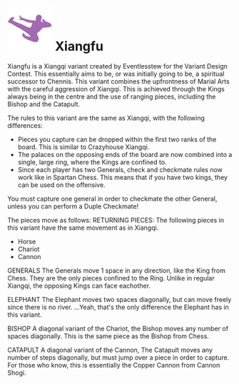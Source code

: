# ![Xiangfu](https://github.com/gbtami/pychess-variants/blob/master/static/icons/Xiangfu.svg) Xiangfu

Xiangfu is a Xiangqi variant created by Eventlesstew for the Variant Design Contest.
This essentially aims to be, or was initially going to be, a spiritual successor to Chennis. This variant combines the upfrontness of Marial Arts with the careful aggression of Xiangqi. This is achieved through the Kings always being in the centre and the use of ranging pieces, including the Bishop and the Catapult.

The rules to this variant are the same as Xiangqi, with the following differences:
- Pieces you capture can be dropped within the first two ranks of the board. This is similar to Crazyhouse Xiangqi.
- The palaces on the opposing ends of the board are now combined into a single, large ring, where the Kings are confined to.
- Since each player has two Generals, check and checkmate rules now work like in Spartan Chess. This means that if you have two kings, they can be used on the offensive.

You must capture one general in order to checkmate the other General, unless you can perform a Duple Checkmate!

The pieces move as follows:
RETURNING PIECES:
The following pieces in this variant have the same movement as in Xiangqi.
- Horse
- Chariot
- Cannon

GENERALS
The Generals move 1 space in any direction, like the King from Chess. They are the only pieces confined to the Ring.
Unlike in regular Xiangqi, the opposing Kings can face eachother.

ELEPHANT
The Elephant moves two spaces diagonally, but can move freely since there is no river.
...Yeah, that's the only difference the Elephant has in this variant.

BISHOP
A diagonal variant of the Chariot, the Bishop moves any number of spaces diagonally. This is the same piece as the Bishop from Chess.

CATAPULT
A diagonal variant of the Cannon, The Catapult moves any number of steps diagonally, but must jump over a piece in order to capture. For those who know, this is essentially the Copper Cannon from Cannon Shogi.
